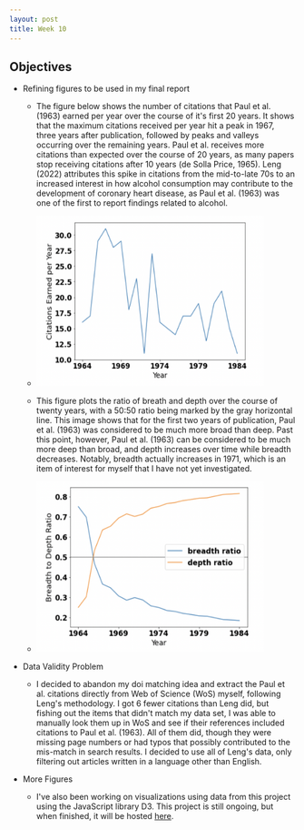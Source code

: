```yaml
---
layout: post
title: Week 10
---
```


## Objectives
- Refining figures to be used in my final report
  - The figure below shows the number of citations that Paul et al. (1963) earned per year over the course of it's first 20 years. It shows that the maximum citations received per year hit a peak in 1967, three years after publication, followed by peaks and valleys occurring over the remaining years. Paul et al. receives more citations than expected over the course of 20 years, as many papers stop receiving citations after 10 years (de Solla Price, 1965). Leng (2022) attributes this spike in citations from the mid-to-late 70s to an increased interest in how alcohol consumption may contribute to the development of coronary heart disease, as Paul et al. (1963) was one of the first to report findings related to alcohol. 

  - <img src="/images/Citation_count.png" width="400" height="300" alt="The number of citations Paul et al. (1963) earned each year over the first twenty years of publication. The paper received the maximum number of citation per year in 1967, with peaks and valleys following over time. Surprisingly, Paul et al. (1963) continued to earn citations even 15 to 20 years after publication. Leng (2022) attributes this to a new interest in a potential correlation between alcohol consumption and CHD that began in the mid-to-late 70's.">
 
  - This figure plots the ratio of breath and depth over the course of twenty years, with a 50:50 ratio being marked by the gray horizontal line. This image shows that for the first two years of publication, Paul et al. (1963) was considered to be much more broad than deep. Past this point, however, Paul et al. (1963) can be considered to be much more deep than broad, and depth increases over time while breadth decreases. Notably, breadth actually increases in 1971, which is an item of interest for myself that I have not yet investigated. 
 
  - <img src="/images/BD_ratio.png" width="400" height="300" alt="The ratio of citing papers classified as 'broad' (blue) vs. those classified as 'deep' (orange) for Paul et al. (1963). The grey line indicates a ratio of 0.5, the point at which Paul et al. (1963) has equal breadth and depth. This point occurs around 1966, after which the ratio of depth increases over time while the ratio of breadth decreases. In the first year of publication, there are more 'broad' nodes than deep ones (0.75 to 0.25). After three years, there's nearly an even split (0.46 to 0.53), but the percentage of 'deep' nodes continues to grow while the percentage of 'broad' ones decreases. ">

- Data Validity Problem
  - I decided to abandon my doi matching idea and extract the Paul et al. citations directly from Web of Science (WoS) myself, following Leng's methodology. I got 6 fewer citations than Leng did, but fishing out the items that didn't match my data set, I was able to manually look them up in WoS and see if their references included citations to Paul et al. (1963). All of them did, though they were missing page numbers or had typos that possibly contributed to the mis-match in search results. I decided to use all of Leng's data, only filtering out articles written in a language other than English. 

- More Figures
  - I've also been working on visualizations using data from this project using the JavaScript library D3. This project is still ongoing, but when finished, it will be hosted <a href="https://el-wittmer.github.io/Paul_1963/">here</a>.
